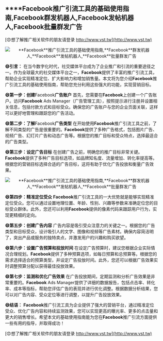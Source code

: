 ## ****Facebook**推广引流工具的基础使用指南,**Facebook**群发机器人,**Facebook**发帖机器人,**Facebook**批量群发广告**

[😍想了解推广相关软件的朋友请登录 http://www.vst.tw](http://www.vst.tw)

 <center><img src="https://vst.tw/MP4/tuiguang/png/3.png" alt="**Facebook**推广引流工具的基础使用指南,**Facebook**群发机器人,**Facebook**发帖机器人,**Facebook**批量群发广告"></center>

**😄引言：**
在当今数字化时代，社交媒体平台成为了企业推广和引流的重要途径之一。作为全球最大的社交媒体平台之一，**Facebook**提供了丰富的推广引流工具，帮助企业实现精准定位、扩大影响力和增加销售量。本文将为您介绍**Facebook**推广引流工具的基础使用指南，帮助您充分利用这些强大的功能，实现营销目标。

**😄第一步：创建**Facebook**广告账户**
首先，您需要在**Facebook**上创建一个广告账户。访问**Facebook** Ads Manager（广告管理工具），按照提示进行注册并设置相关信息，包括付款方式和目标受众。确保您的广告账户与您的企业页面关联，这样可以更好地管理和跟踪您的广告活动。

**😄第二步：了解**Facebook**广告类型**
在开始使用**Facebook**推广引流工具之前，了解不同类型的广告是很重要的。**Facebook**提供了多种广告格式，包括图片广告、视频广告、幻灯片广告和动态广告等。根据您的推广目标和受众特点，选择最适合的广告类型。

**😄第三步：设定广告目标**
在创建广告之前，明确您的推广目标非常关键。**Facebook**提供了多种广告目标选项，如品牌知名度、流量增加、转化率提高等。根据您的营销目标选择合适的广告目标，这将有助于优化广告投放和衡量广告效果。

 <center><img src="https://vst.tw/MP4/tuiguang/png/0.png" alt="**Facebook**推广引流工具的基础使用指南,**Facebook**群发机器人,**Facebook**发帖机器人,**Facebook**批量群发广告"></center>

**😄第四步：精准定位受众**
**Facebook**推广引流工具的一大优势就是能够实现精准定位受众。您可以通过设置地理位置、年龄、性别、兴趣等参数来准确定位您的目标受众群体。此外，您还可以利用**Facebook**提供的像素代码来跟踪用户行为，实现更精细的定向。

**😄第五步：创建广告内容**
广告内容是吸引受众注意力的关键之一。根据您的广告类型和目标受众，设计吸引人的文字、图像和视频等广告素材。确保内容简洁明了，突出产品或服务的独特卖点，并激发用户的兴趣和购买欲望。

**😄第六步：设置广告预算和投放时间**
在设定广告预算时，建议您根据企业实际情况合理规划。**Facebook**提供了多种预算选项，如每日预算和总预算等。根据您的需求选择适合的预算类型，并设定广告投放时间。此外，您还可以根据广告效果实时调整预算分配以获得最佳投放效果。

**😄第七步：监测和优化广告效果**
在广告投放期间，定期监测和分析广告效果是非常重要的。**Facebook** Ads Manager提供了详细的数据报告，包括点击率、转化率、成本等指标，帮助您评估广告的表现并进行优化调整。根据数据分析结果，您可以对广告内容、受众定位等进行调整，以提升广告投放效果。

**😄结语：**
**Facebook**推广引流工具为企业提供了强大的营销平台，通过精准定位受众、优化广告内容和持续监测效果，您可以实现更高的曝光率、更多的点击量和更大的销售增长。希望本文的基础使用指南能为您在**Facebook**推广引流方面提供一些有用的指导，并取得成功！

[😍想了解推广相关软件的朋友请登录 http://www.vst.tw](http://www.vst.tw)



